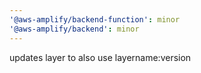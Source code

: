 ```yaml
---
'@aws-amplify/backend-function': minor
'@aws-amplify/backend': minor
---
```


updates layer to also use layername:version
